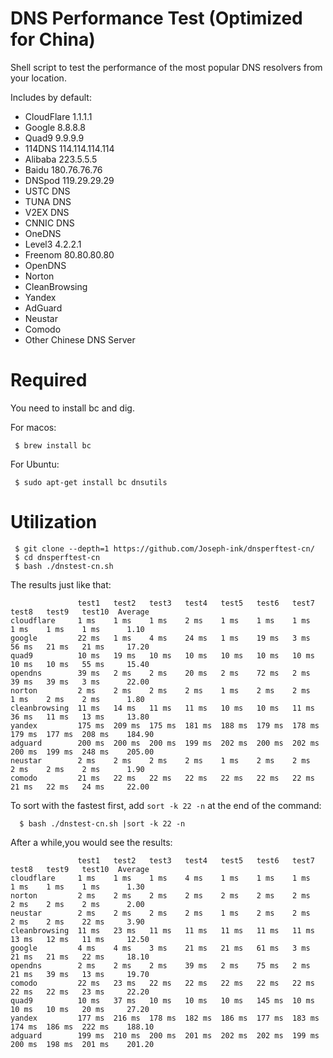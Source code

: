 # DNS Performance Test (Optimized for China)

Shell script to test the performance of the most popular DNS resolvers from your location.

Includes by default:
 * CloudFlare 1.1.1.1
 * Google 8.8.8.8
 * Quad9 9.9.9.9
 * 114DNS 114.114.114.114
 * Alibaba 223.5.5.5
 * Baidu 180.76.76.76
 * DNSpod 119.29.29.29
 * USTC DNS
 * TUNA DNS
 * V2EX DNS
 * CNNIC DNS
 * OneDNS
 * Level3 4.2.2.1
 * Freenom 80.80.80.80
 * OpenDNS
 * Norton
 * CleanBrowsing
 * Yandex
 * AdGuard
 * Neustar
 * Comodo
 * Other Chinese DNS Server

# Required 

You need to install bc and dig. 

For macos:

```
 $ brew install bc
```

For Ubuntu:

```
 $ sudo apt-get install bc dnsutils
```

# Utilization

``` 
 $ git clone --depth=1 https://github.com/Joseph-ink/dnsperftest-cn/
 $ cd dnsperftest-cn
 $ bash ./dnstest-cn.sh
```

The results just like that:
```
               test1   test2   test3   test4   test5   test6   test7   test8   test9   test10  Average 
cloudflare     1 ms    1 ms    1 ms    2 ms    1 ms    1 ms    1 ms    1 ms    1 ms    1 ms      1.10
google         22 ms   1 ms    4 ms    24 ms   1 ms    19 ms   3 ms    56 ms   21 ms   21 ms     17.20
quad9          10 ms   19 ms   10 ms   10 ms   10 ms   10 ms   10 ms   10 ms   10 ms   55 ms     15.40
opendns        39 ms   2 ms    2 ms    20 ms   2 ms    72 ms   2 ms    39 ms   39 ms   3 ms      22.00
norton         2 ms    2 ms    2 ms    2 ms    1 ms    2 ms    2 ms    1 ms    2 ms    2 ms      1.80
cleanbrowsing  11 ms   14 ms   11 ms   11 ms   10 ms   10 ms   11 ms   36 ms   11 ms   13 ms     13.80
yandex         175 ms  209 ms  175 ms  181 ms  188 ms  179 ms  178 ms  179 ms  177 ms  208 ms    184.90
adguard        200 ms  200 ms  200 ms  199 ms  202 ms  200 ms  202 ms  200 ms  199 ms  248 ms    205.00
neustar        2 ms    2 ms    2 ms    2 ms    1 ms    2 ms    2 ms    2 ms    2 ms    2 ms      1.90
comodo         21 ms   22 ms   22 ms   22 ms   22 ms   22 ms   22 ms   21 ms   22 ms   24 ms     22.00
```

To sort with the fastest first, add `sort -k 22 -n` at the end of the command:

```
  $ bash ./dnstest-cn.sh |sort -k 22 -n
```

After a while,you would see the results:
```
               test1   test2   test3   test4   test5   test6   test7   test8   test9   test10  Average 
cloudflare     1 ms    1 ms    1 ms    4 ms    1 ms    1 ms    1 ms    1 ms    1 ms    1 ms      1.30
norton         2 ms    2 ms    2 ms    2 ms    2 ms    2 ms    2 ms    2 ms    2 ms    2 ms      2.00
neustar        2 ms    2 ms    2 ms    2 ms    1 ms    2 ms    2 ms    2 ms    2 ms    22 ms     3.90
cleanbrowsing  11 ms   23 ms   11 ms   11 ms   11 ms   11 ms   11 ms   13 ms   12 ms   11 ms     12.50
google         4 ms    4 ms    3 ms    21 ms   21 ms   61 ms   3 ms    21 ms   21 ms   22 ms     18.10
opendns        2 ms    2 ms    2 ms    39 ms   2 ms    75 ms   2 ms    21 ms   39 ms   13 ms     19.70
comodo         22 ms   23 ms   22 ms   22 ms   22 ms   22 ms   22 ms   22 ms   22 ms   23 ms     22.20
quad9          10 ms   37 ms   10 ms   10 ms   10 ms   145 ms  10 ms   10 ms   10 ms   20 ms     27.20
yandex         177 ms  216 ms  178 ms  182 ms  186 ms  177 ms  183 ms  174 ms  186 ms  222 ms    188.10
adguard        199 ms  210 ms  200 ms  201 ms  202 ms  202 ms  199 ms  200 ms  198 ms  201 ms    201.20
```
